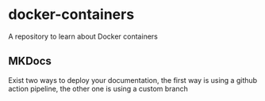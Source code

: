 # docker-containers
A repository to learn about Docker containers

## MKDocs

Exist two ways to deploy your documentation, the first way is using a github action pipeline, the other one is using a custom branch

